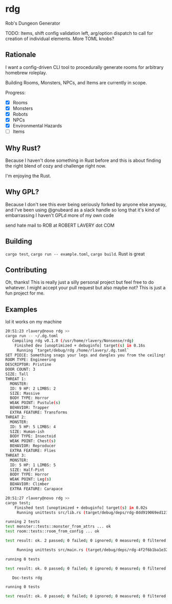 # rdg
Rob's Dungeon Generator

TODO: Items, shift config validation left, arg/option dispatch to call for creation of individual elements. More TOML knobs?

## Rationale

I want a config-driven CLI tool to procedurally generate rooms for arbitrary homebrew roleplay.

Building Rooms, Monsters, NPCs, and Items are currently in scope.

Progress:

- [x] Rooms
- [x] Monsters
- [x] Robots
- [x] NPCs
- [x] Environmental Hazards
- [ ] Items

## Why Rust?

Because I haven't done something in Rust before and this is about finding the right blend of cozy and challenge right now.

I'm enjoying the Rust.


## Why GPL?

Because I don't see this ever being seriously forked by anyone else anyway, and I've been using @gnubeard as a slack handle so long that it's kind of embarrassing I haven't GPLd more of my own code


send hate mail to ROB at ROBERT LAVERY dot COM

## Building

`cargo test`, `cargo run -- example.toml`, `cargo build`. Rust is great

## Contributing

Oh, thanks! This is really just a silly personal project but feel free to do whatever.
I might accept your pull request but also maybe not? This is just a fun project for me.

## Examples

lol it works on my machine

```bash
20:51:23 rlavery@novo rdg >>
cargo run -- ~/.dg.toml
   Compiling rdg v0.1.0 (/usr/home/rlavery/Nonsense/rdg)
    Finished dev [unoptimized + debuginfo] target(s) in 0.16s
     Running `target/debug/rdg /home/rlavery/.dg.toml`
SET PIECE: Something snags your legs and dangles you from the ceiling!
ROOM TYPE: Engineering
DESCRIPTOR: Pristine
DOOR COUNT: 3
SIZE: Tall
THREAT 1:
  MONSTER:
  ID: 9 HP: 2 LIMBS: 2
  SIZE: Massive
  BODY TYPE: Horror
  WEAK POINT: Pustule(s)
  BEHAVIOR: Trapper
  EXTRA FEATURE: Transforms
THREAT 2:
  MONSTER:
  ID: 5 HP: 5 LIMBS: 4
  SIZE: Human-ish
  BODY TYPE: Insectoid
  WEAK POINT: Chest(s)
  BEHAVIOR: Reproducer
  EXTRA FEATURE: Flies
THREAT 3:
  MONSTER:
  ID: 5 HP: 1 LIMBS: 5
  SIZE: Half-Pint
  BODY TYPE: Horror
  WEAK POINT: Leg(s)
  BEHAVIOR: Climber
  EXTRA FEATURE: Carapace

20:51:27 rlavery@novo rdg >>
cargo test;
    Finished test [unoptimized + debuginfo] target(s) in 0.02s
     Running unittests src/lib.rs (target/debug/deps/rdg-8dd919069ed12359)

running 2 tests
test monster::tests::monster_from_attrs ... ok
test room::tests::room_from_config ... ok

test result: ok. 2 passed; 0 failed; 0 ignored; 0 measured; 0 filtered out; finished in 0.00s

     Running unittests src/main.rs (target/debug/deps/rdg-4f2f6b1ba1e3274c)

running 0 tests

test result: ok. 0 passed; 0 failed; 0 ignored; 0 measured; 0 filtered out; finished in 0.00s

   Doc-tests rdg

running 0 tests

test result: ok. 0 passed; 0 failed; 0 ignored; 0 measured; 0 filtered out; finished in 0.00s
```
